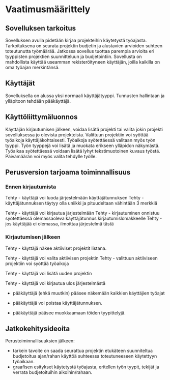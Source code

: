 # Vaatimusmäärittely

## Sovelluksen tarkoitus

Sovelluksen avulla pidetään kirjaa projekteihin käytetystä työajasta. Tarkoituksena on seurata projektin budjetin ja alustavien arvioiden suhteen toteutunutta työmäärää. Jatkossa sovellus tuottaa parempia arvioita eri tyyppisten projektien suunnitteluun ja budjetointiin. Sovellusta on mahdollista käyttää useamman rekisteröityneen käyttäjän, joilla kaikilla on oma työajan merkintänsä.

## Käyttäjät

Sovelluksella on alussa yksi normaali käyttäjätyyppi. Tunnusten hallintaan ja ylläpitoon tehdään pääkäyttäjä.

## Käyttöliittymäluonnos

Käyttäjän kirjautumisen jälkeen, voidaa lisätä projekti tai valita jokin projekti sovelluksessa jo olevista projekteista. Valittuun projektiin voi syöttää työaikoja käyttäjäkohtaisesti. Työaikoja syötettäessä valitaan myös työn tyyppi. Työn tyyppejä voi lisätä ja muokata erikseen ylläpidon näkymästä. Työaikaa syötettäessä voidaan lisätä lyhyt tekstimuotoinen kuvaus työstä. Päivämäärän voi myös valita tehdylle työlle.

## Perusversion tarjoama toiminnallisuus

### Ennen kirjautumista

Tehty - käyttäjä voi luoda järjestelmään käyttäjätunnuksen
Tehty  - käyttäjätunnuksen täytyy olla uniikki ja pituudeltaan vähintään 3 merkkiä

Tehty - käyttäjä voi kirjautua järjestelmään
Tehty  - kirjautuminen onnistuu syötettäessä olemassaoleva käyttäjätunnus kirjautumislomakkeelle
Tehty  - jos käyttäjää ei olemassa, ilmoittaa järjestelmä tästä

### Kirjautumisen jälkeen

Tehty - käyttäjä näkee aktiiviset projektit listana.

Tehty - käyttäjä voi valita aktiivisen projektin
Tehty  - valittuun aktiiviseen projektiin voi syöttää työaikoja

Tehty - käyttäjä voi lisätä uuden projektin

Tehty - käyttäjä voi kirjautua ulos järjestelmästä

- pääkäyttäjä (ehkä muutkin) pääsee näkemään kaikkien käyttäjien työajat

- pääkäyttäjä voi poistaa käyttäjätunnuksen.

- pääkäyttäjä pääsee muokkaamaan töiden tyypittelyjä.

## Jatkokehitysideoita

Perustoiminnallisuuksien jälkeen:

- tarkein tavoite on saada seurattua projektin etukäteen suunniteltua budjetoitua ajan/rahan käyttöä suhteessa toteutuneeseen käytettyyn työaikaan.
- graafisen esitykset käytetystä työajasta, eritellen työn tyypit, tekijät ja verrata budjetoituihin aikoihin/rahaan.
